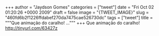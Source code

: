 
+++
author = "Jaydson Gomes"
categories = ["tweet"]
date = "Fri Oct 02 01:20:26 +0000 2009"
draft = false
image = "{TWEET_IMAGE}"
slug = "460fd6b2f1226ffdabef270da7475cae526730dc"
tags = ["tweet"]
title = """Que animação do caralho! ..."""
+++
Que animação do caralho! http://tinyurl.com/63427z
